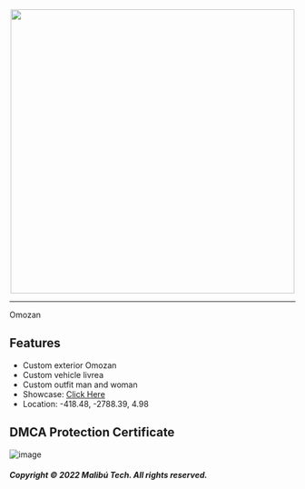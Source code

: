 <div id="header" align="center">
  <img src="https://dunb17ur4ymx4.cloudfront.net/wysiwyg/1041307/8d5b2484d4687233c69561f6c872833c2d610b57.png" width="500"/>
</div>

---

Omozan

## Features

- Custom exterior Omozan
- Custom vehicle livrea
- Custom outfit man and woman
- Showcase: [Click Here](https://www.youtube.com/watch?v=C67E0esj1zk&t=74s)
- Location: -418.48, -2788.39, 4.98 

## DMCA Protection Certificate
![image](https://i.imgur.com/ZKgaF7B.png)

##### Copyright © 2022 Malibú Tech. All rights reserved.
